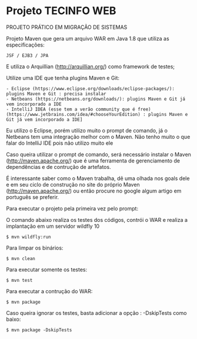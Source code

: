 Projeto TECINFO WEB
===================

PROJETO PRÁTICO EM MIGRAÇÃO DE SISTEMAS


Projeto Maven que gera um arquivo WAR em Java 1.8 que utiliza as especificações:

	JSF / EJB3 / JPA 

E utiliza o Arquillian (http://arquillian.org/) como framework de testes;

Utilize uma IDE que tenha plugins Maven e Git:

	- Eclipse (https://www.eclipse.org/downloads/eclipse-packages/): plugins Maven e Git : precisa instalar 
	- Netbeans (https://netbeans.org/downloads/): plugins Maven e Git já vem incorporado a IDE 
	- IntelliJ IDEA (esse tem a verão community que é free) (https://www.jetbrains.com/idea/#chooseYourEdition) : plugins Maven e Git já vem incorporado a IDE]

Eu utilizo o Eclipse, porém utilizo muito o prompt de comando, já o Netbeans tem uma integração melhor com o Maven. Não tenho muito o que falar do IntelliJ IDE pois não utilizo muito ele

Caso queira utilizar o prompt de comando, será necessário instalar o Maven (http://maven.apache.org/) que é uma ferramenta de gerenciamento de dependências e de contrução de artefatos.

É interessante saber como o Maven trabalha, dê uma olhada nos goals dele e em seu ciclo de construção no site do próprio Maven (http://maven.apache.org/) ou então procure no google algum artigo em português se preferir.

Para executar o projeto pela primeira vez pelo prompt:

O comando abaixo realiza os testes dos códigos, contrói o WAR e realiza a implantação em um servidor wildfly 10

```
$ mvn wildfly:run

```

Para limpar os binários:

```
$ mvn clean

```

Para executar somente os testes:

```
$ mvn test

```

Para executar a contrução do WAR:

```
$ mvn package

```

Caso queira ignorar os testes, basta adicionar a opção  : -DskipTests como baixo:

```
$ mvn package -DskipTests

```




